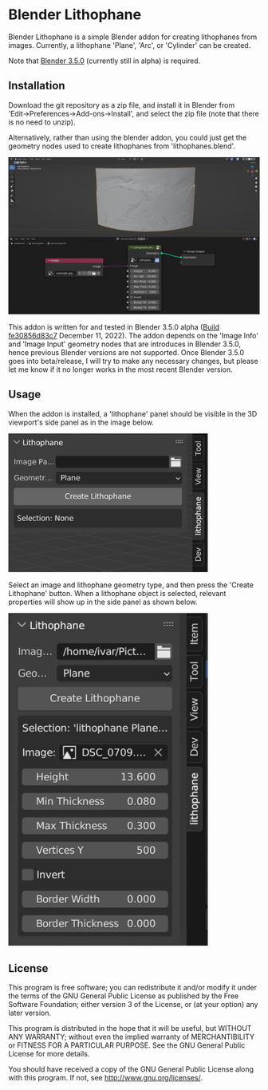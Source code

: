 # Blender Lithophane

Blender Lithophane is a simple Blender addon for creating lithophanes from images. Currently, a lithophane 'Plane', 'Arc', or 'Cylinder' can be created.


Note that [Blender 3.5.0](https://builder.blender.org/download/daily/archive/blender-3.5.0-alpha+master.fe30856d83c7-linux.x86_64-release.tar.xz) (currently still in alpha) is required.

## Installation

Download the git repository as a zip file, and install it in Blender from 'Edit&rarr;Preferences&rarr;Add-ons&rarr;Install', and select the zip file (note that there is no need to unzip).

Alternatively, rather than using the blender addon, you could just get the geometry nodes used to create lithophanes from 'lithophanes.blend'.

<img src="images/geometry_nodes.png">

This addon is written for and tested in Blender 3.5.0 alpha ([Build fe30856d83c7](https://builder.blender.org/download/daily/archive/blender-3.5.0-alpha+master.fe30856d83c7-linux.x86_64-release.tar.xz) December 11, 2022). The addon depends on the 'Image Info' and 'Image Input' geometry nodes that are introduces in Blender 3.5.0, hence previous Blender versions are not supported. Once Blender 3.5.0 goes into beta/release, I will try to make any necessary changes, but please let me know if it no longer works in the most recent Blender version.

## Usage

When the addon is installed, a 'lithophane' panel should be visible in the 3D viewport's side panel as in the image below.

<img src="images/panel.png" width="400">

Select an image and lithophane geometry type, and then press the 'Create Lithophane' button. When a lithophane object is selected, relevant properties will show up in the side panel as shown below.

<img src="images/panel_w_properties.png" width="400">

## License

This program is free software; you can redistribute it and/or modify
it under the terms of the GNU General Public License as published by
the Free Software Foundation; either version 3 of the License, or
(at your option) any later version.

This program is distributed in the hope that it will be useful, but
WITHOUT ANY WARRANTY; without even the implied warranty of
MERCHANTIBILITY or FITNESS FOR A PARTICULAR PURPOSE. See the GNU
General Public License for more details.

You should have received a copy of the GNU General Public License
along with this program. If not, see <http://www.gnu.org/licenses/>.
